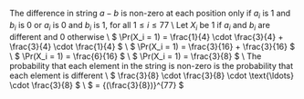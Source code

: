 The difference in string $a-b$ is non-zero at each position only if $a_i$ is 1 and $b_i$ is 0 or $a_i$ is 0 and $b_i$ is 1, for all $1 \leq i \leq 77$ \\
Let $X_i$ be 1 if $a_i$ and $b_i$ are different and 0 otherwise \\
$ \Pr(X_i = 1) = \frac{1}{4} \cdot \frac{3}{4} + \frac{3}{4} \cdot \frac{1}{4} $ \\
$ \Pr(X_i = 1) = \frac{3}{16} + \frac{3}{16} $ \\
$ \Pr(X_i = 1) = \frac{6}{16} $ \\
$ \Pr(X_i = 1) = \frac{3}{8} $ \\
The probability that each element in the string is non-zero is the probability that each element is different \\
$ \frac{3}{8} \cdot \frac{3}{8} \cdot \text{\ldots} \cdot \frac{3}{8} $ \\
$ = {(\frac{3}{8})}^{77} $
